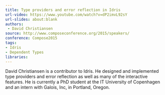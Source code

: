 ```yaml
---
title: Type providers and error reflection in Idris
url-video: https://www.youtube.com/watch?v=dP2imvL92sY
url-slides: about:blank
authors:
 - David Christiansen
source: http://www.composeconference.org/2015/speakers/
conference: Compose2015
tags:
- Idris
- Dependent Types
libraries:
---
```


David Christiansen is a contributor to Idris. He designed and implemented type providers and error reflection as well as many of the interactive features. He is currently a PhD student at the IT University of Copenhagen and an intern with Galois, Inc, in Portland, Oregon.
